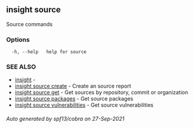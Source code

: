 ## insight source

Source commands

### Options

```
  -h, --help   help for source
```

### SEE ALSO

* [insight](insight.md)	 - 
* [insight source create](insight_source_create.md)	 - Create an source report
* [insight source get](insight_source_get.md)	 - Get sources by repository, commit or organization
* [insight source packages](insight_source_packages.md)	 - Get source packages
* [insight source vulnerabilities](insight_source_vulnerabilities.md)	 - Get source vulnerabilities

###### Auto generated by spf13/cobra on 27-Sep-2021
